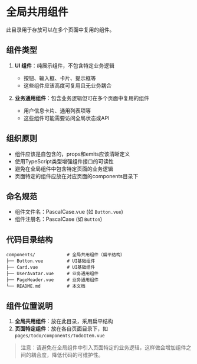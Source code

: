 # 全局共用组件

此目录用于存放可以在多个页面中复用的组件。

## 组件类型

1. **UI 组件**：纯展示组件，不包含特定业务逻辑
   - 按钮、输入框、卡片、提示框等
   - 这些组件应该高度可复用且无业务耦合

2. **业务通用组件**：包含业务逻辑但可在多个页面中复用的组件
   - 用户信息卡片、通用列表项等
   - 这些组件可能需要访问全局状态或API

## 组织原则

- 组件应该是自包含的，props和emits应该清晰定义
- 使用TypeScript类型增强组件接口的可读性
- 避免在全局组件中包含特定页面的业务逻辑
- 页面特定的组件应放在对应页面的components目录下

## 命名规范

- 组件文件名：PascalCase.vue (如 `Button.vue`)
- 组件注册名：PascalCase (如 `Button`)

## 代码目录结构

```
components/            # 全局共用组件（扁平结构）
├── Button.vue         # UI基础组件
├── Card.vue           # UI基础组件
├── UserAvatar.vue     # 业务通用组件
├── PageHeader.vue     # 业务通用组件
└── README.md          # 本文档
```

## 组件位置说明

1. **全局共用组件**：放在此目录，采用扁平结构
2. **页面特定组件**：放在各自页面目录下，如 `pages/todo/components/TodoItem.vue`

> 注意：请避免在全局组件中引入页面特定的业务逻辑，这样做会增加组件之间的耦合度，降低代码的可维护性。 